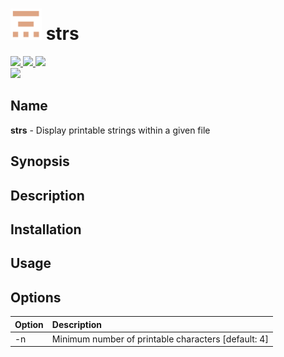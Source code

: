 <h1 align="left">
  <a href="https://github.com/brenw0rth/strs"><img src="identicon.png" width=50></a>
  strs
</h1>

<p align="left">
  <a href="https://www.rust-lang.org/">
    <img src="https://img.shields.io/badge/Made%20with-Rust-1f425f.svg">
  </a>
  <a href="https://gitHub.com/brenw0rth/strs/stargazers/">
    <img src="https://badgen.net/github/stars/brenw0rth/strs">
  </a>
  <a href="https://gitHub.com/brenw0rth/strs/network/members">
    <img src="https://badgen.net/github/forks/brenw0rth/strs">
  </a>

  </br>

  <a href="https://github.com/brenw0rth/strs/blob/main/LICENSE">
    <img src="https://img.shields.io/github/license/brenw0rth/strs">
  </a>
</p>

## Name
**strs** - Display printable strings within a given file

## Synopsis

## Description

## Installation

## Usage

## Options

| Option         | Description
| :------------- | :----------
| -n             | Minimum number of printable characters [default: 4]
